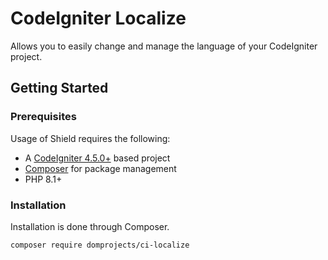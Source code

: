 # CodeIgniter Localize

Allows you to easily change and manage the language of your CodeIgniter project.

## Getting Started

### Prerequisites

Usage of Shield requires the following:

- A [CodeIgniter 4.5.0+](https://github.com/codeigniter4/CodeIgniter4/) based project
- [Composer](https://getcomposer.org/) for package management
- PHP 8.1+

### Installation

Installation is done through Composer.

```console
composer require domprojects/ci-localize
```